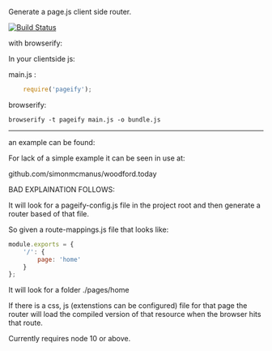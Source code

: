 Generate a page.js client side router.

[![Build Status](https://travis-ci.org/simonmcmanus/pageify.svg?branch=master)](https://travis-ci.org/simonmcmanus/pageify)

with browserify:

In your clientside js:

main.js :


```js
    require('pageify');
```


browserify:

    browserify -t pageify main.js -o bundle.js



---------


an example can be found:

For lack of a simple example it can be seen in use at:

github.com/simonmcmanus/woodford.today


BAD EXPLAINATION FOLLOWS:

It will look for a pageify-config.js file in the project root and then generate a router based of that file.


So given a route-mappings.js file that looks like:


```js
module.exports = {
    '/': {
        page: 'home'
    }
};
```

It will look for a folder ./pages/home

If there is a css, js (extenstions can be configured) file for that page the router will load the compiled version of that resource when the browser hits that route.


Currently requires node 10 or above.
